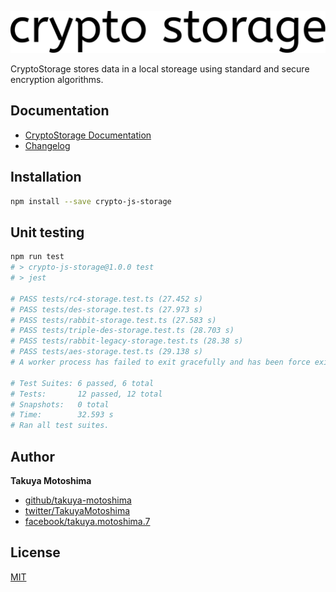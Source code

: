 [![CryptoStorage Logo](hero.svg)](https://takuya-motoshima.github.io/crypto-js-storage/#install)

CryptoStorage stores data in a local storeage using standard and secure encryption algorithms.  
<!-- The demonstration is [here](https://takuya-motoshima.github.io/crypto-js-storage/demo). -->

## Documentation
* [CryptoStorage Documentation](https://takuya-motoshima.github.io/crypto-js-storage/)
* [Changelog](CHANGELOG.md)

## Installation
```sh
npm install --save crypto-js-storage
```

## Unit testing
```sh
npm run test
# > crypto-js-storage@1.0.0 test
# > jest

# PASS tests/rc4-storage.test.ts (27.452 s)
# PASS tests/des-storage.test.ts (27.973 s)
# PASS tests/rabbit-storage.test.ts (27.583 s)
# PASS tests/triple-des-storage.test.ts (28.703 s)
# PASS tests/rabbit-legacy-storage.test.ts (28.38 s)
# PASS tests/aes-storage.test.ts (29.138 s)
# A worker process has failed to exit gracefully and has been force exited. This is likely caused by tests leaking due to improper teardown. Try running with --detectOpenHandles to find leaks. Active timers can also cause this, ensure that .unref() was called on them.

# Test Suites: 6 passed, 6 total
# Tests:       12 passed, 12 total
# Snapshots:   0 total
# Time:        32.593 s
# Ran all test suites.
```

## Author
**Takuya Motoshima**

* [github/takuya-motoshima](https://github.com/takuya-motoshima)
* [twitter/TakuyaMotoshima](https://twitter.com/TakuyaMotoshima)
* [facebook/takuya.motoshima.7](https://www.facebook.com/takuya.motoshima.7)

## License
[MIT](LICENSE)
